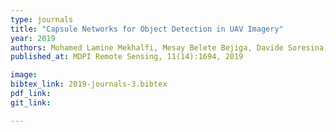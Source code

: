 ```yaml
---
type: journals
title: "Capsule Networks for Object Detection in UAV Imagery"
year: 2019
authors: Mohamed Lamine Mekhalfi, Mesay Belete Bejiga, Davide Soresina, Farid Melgani and Begüm Demir
published_at: MDPI Remote Sensing, 11(14):1694, 2019

image:
bibtex_link: 2019-journals-3.bibtex
pdf_link:
git_link:

---
```


